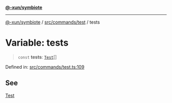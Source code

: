 [**@-xun/symbiote**](../../../../README.md)

***

[@-xun/symbiote](../../../../README.md) / [src/commands/test](../README.md) / tests

# Variable: tests

> `const` **tests**: [`Test`](../enumerations/Test.md)[]

Defined in: [src/commands/test.ts:109](https://github.com/Xunnamius/symbiote/blob/2e19fbb73f32694e0ab61a9670538fab89e2de03/src/commands/test.ts#L109)

## See

[Test](../enumerations/Test.md)
